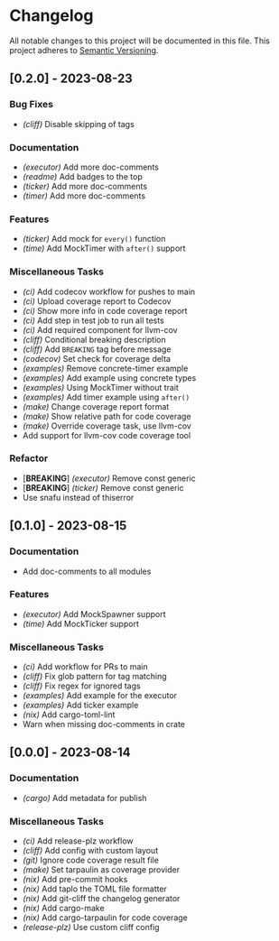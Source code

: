 # Changelog

All notable changes to this project will be documented in this file.
This project adheres to [Semantic Versioning](https://semver.org/spec/v2.0.0.html).

## [0.2.0] - 2023-08-23

### Bug Fixes

- *(cliff)* Disable skipping of tags


### Documentation

- *(executor)* Add more doc-comments
- *(readme)* Add badges to the top
- *(ticker)* Add more doc-comments
- *(timer)* Add more doc-comments


### Features

- *(ticker)* Add mock for `every()` function
- *(time)* Add MockTimer with `after()` support


### Miscellaneous Tasks

- *(ci)* Add codecov workflow for pushes to main
- *(ci)* Upload coverage report to Codecov
- *(ci)* Show more info in code coverage report
- *(ci)* Add step in test job to run all tests
- *(ci)* Add required component for llvm-cov
- *(cliff)* Conditional breaking description
- *(cliff)* Add `BREAKING` tag before message
- *(codecov)* Set check for coverage delta
- *(examples)* Remove concrete-timer example
- *(examples)* Add example using concrete types
- *(examples)* Using MockTimer without trait
- *(examples)* Add timer example using `after()`
- *(make)* Change coverage report format
- *(make)* Show relative path for code coverage
- *(make)* Override coverage task, use llvm-cov
- Add support for llvm-cov code coverage tool


### Refactor

- [**BREAKING**] *(executor)* Remove const generic
- [**BREAKING**] *(ticker)* Remove const generic
- Use snafu instead of thiserror


## [0.1.0] - 2023-08-15

### Documentation

- Add doc-comments to all modules


### Features

- *(executor)* Add MockSpawner support
- *(time)* Add MockTicker support


### Miscellaneous Tasks

- *(ci)* Add workflow for PRs to main
- *(cliff)* Fix glob pattern for tag matching
- *(cliff)* Fix regex for ignored tags
- *(examples)* Add example for the executor
- *(examples)* Add ticker example
- *(nix)* Add cargo-toml-lint
- Warn when missing doc-comments in crate


## [0.0.0] - 2023-08-14

### Documentation

- *(cargo)* Add metadata for publish


### Miscellaneous Tasks

- *(ci)* Add release-plz workflow
- *(cliff)* Add config with custom layout
- *(git)* Ignore code coverage result file
- *(make)* Set tarpaulin as coverage provider
- *(nix)* Add pre-commit hooks
- *(nix)* Add taplo the TOML file formatter
- *(nix)* Add git-cliff the changelog generator
- *(nix)* Add cargo-make
- *(nix)* Add cargo-tarpaulin for code coverage
- *(release-plz)* Use custom cliff config


